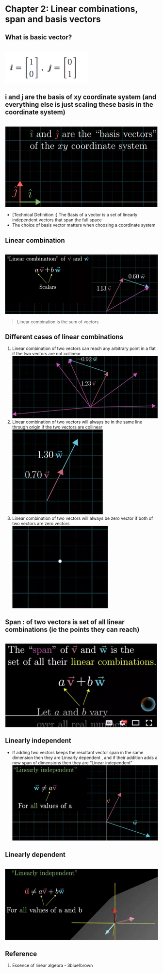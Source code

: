 # Chapter 2: Linear combinations, span and basis vectors
## What is basic vector?
<br>![image](https://github.com/yhlien1221/Linear-algebra/blob/main/3Blue1Brown/pic/2_1.png)<br/>
## i and j are the basis of xy coordinate system (and everything else is just scaling these basis in the coordinate system)
<br>![image](https://github.com/yhlien1221/Linear-algebra/blob/main/3Blue1Brown/pic/2_4.png)<br/>
* [Technical Definition :] The Basis of a vector is a set of linearly independent vectors that span the full space
* The choice of basis vector matters when choosing a coordinate system
## Linear combination
<br>![image](https://github.com/yhlien1221/Linear-algebra/blob/main/3Blue1Brown/pic/2_5.png)<br/>
> Linear combination is the sum of vectors
## Different cases of linear combinations
1. Linear combination of two vectors can reach any arbitrary point in a flat if the two vectors are not collinear
<br>![image](https://github.com/yhlien1221/Linear-algebra/blob/main/3Blue1Brown/pic/2_6.png)<br/>
2. Linear combination of two vectors will always be in the same line through origin if the two vectors are collinear
<br>![image](https://github.com/yhlien1221/Linear-algebra/blob/main/3Blue1Brown/pic/2_7.png)<br/>
3. Linear combination of two vectors will always be zero vector if both of two vectors are zero vectors
<br>![image](https://github.com/yhlien1221/Linear-algebra/blob/main/3Blue1Brown/pic/2_8.png)<br/>
## Span : of two vectors is set of all linear combinations (ie the points they can reach)
<br>![image](https://github.com/yhlien1221/Linear-algebra/blob/main/3Blue1Brown/pic/2_9.png)<br/>
## Linearly independent
* If adding two vectors keeps the resultant vector span in the same dimension then they are Linearly dependent , and if their addition adds a new span of dimensions then they are “Linear independent”
<br>![image](https://github.com/yhlien1221/Linear-algebra/blob/main/3Blue1Brown/pic/2_10.png)<br/>
## Linearly dependent
<br>![image](https://github.com/yhlien1221/Linear-algebra/blob/main/3Blue1Brown/pic/2_11.png)<br/>
## Reference
1. Essence of linear algebra - 3blue1brown


